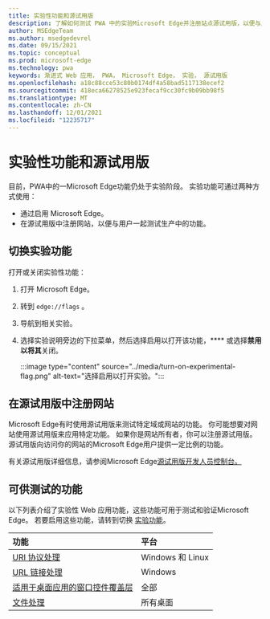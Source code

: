 ```yaml
---
title: 实验性功能和源试用版
description: 了解如何测试 PWA 中的实验Microsoft Edge并注册站点源试用版，以便与用户一起在生产中使用这些功能。
author: MSEdgeTeam
ms.author: msedgedevrel
ms.date: 09/15/2021
ms.topic: conceptual
ms.prod: microsoft-edge
ms.technology: pwa
keywords: 渐进式 Web 应用， PWA， Microsoft Edge， 实验， 源试用版
ms.openlocfilehash: a18c88cce53c80b0174df4a58bad5117138ecef2
ms.sourcegitcommit: 418eca66278525e923fecaf9cc30fc9b09bb98f5
ms.translationtype: MT
ms.contentlocale: zh-CN
ms.lasthandoff: 12/01/2021
ms.locfileid: "12235717"
---
```

# <a name="experimental-features-and-origin-trials"></a>实验性功能和源试用版

目前，PWA中的一Microsoft Edge功能仍处于实验阶段。 实验功能可通过两种方式使用：

*   通过启用 Microsoft Edge。
*   在源试用版中注册网站，以便与用户一起测试生产中的功能。


<!-- ====================================================================== -->
## <a name="toggle-experimental-features"></a>切换实验功能

打开或关闭实验性功能：

1.  打开 Microsoft Edge。
1.  转到 `edge://flags` 。
1.  导航到相关实验。
1.  选择实验说明旁边的下拉菜单，然后选择启用以打开该功能，**** 或选择**禁用以将其**关闭。

    :::image type="content" source="../media/turn-on-experimental-flag.png" alt-text="选择启用以打开实验。":::


<!-- ====================================================================== -->
## <a name="enroll-your-site-in-an-origin-trial"></a>在源试用版中注册网站

Microsoft Edge有时使用源试用版来测试特定域或网站的功能。 你可能想要对网站使用源试用版来应用特定功能。 如果你是网站所有者，你可以注册源试用版。 源试用版向访问你的网站的Microsoft Edge用户提供一定比例的功能。

有关源试用版详细信息，请参阅Microsoft Edge[源试用版开发人员控制台。](https://developer.microsoft.com/microsoft-edge/origin-trials)


<!-- ====================================================================== -->
## <a name="features-that-are-available-to-test"></a>可供测试的功能

以下列表介绍了实验性 Web 应用功能，这些功能可用于测试和验证Microsoft Edge。 若要启用这些功能，请转到切换 [实验功能](#toggle-experimental-features)。

| 功能 | 平台 |
|:--- |:--- |
| [URI 协议处理](./handle-protocols.md) | Windows 和 Linux |
| [URL 链接处理](./handle-urls.md) | Windows |
| [适用于桌面应用的窗口控件覆盖层](./window-controls-overlay.md) | 全部 |
| [文件处理](./handle-files.md) | 所有桌面 |

<!-- Links -->
